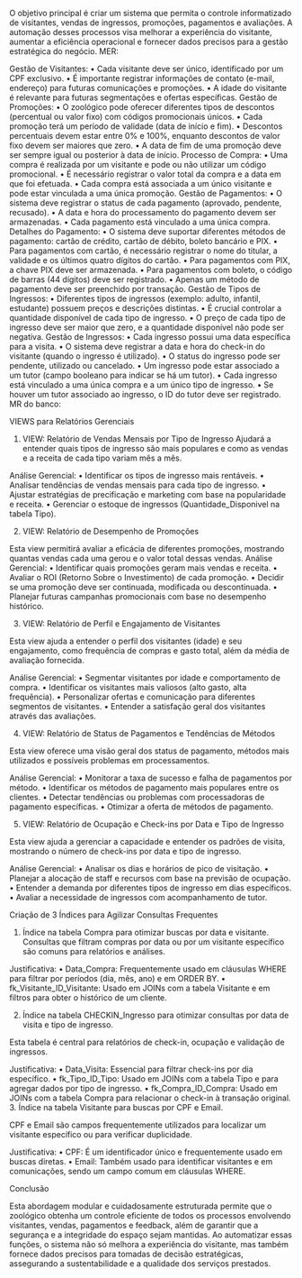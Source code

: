 O objetivo principal é criar um sistema que permita o controle informatizado de visitantes, vendas de ingressos, promoções, pagamentos e avaliações. A automação desses processos visa melhorar a experiência do visitante, aumentar a eficiência operacional e fornecer dados precisos para a gestão estratégica do negócio.
MER:

 Gestão de Visitantes:
•	Cada visitante deve ser único, identificado por um CPF exclusivo.
•	É importante registrar informações de contato (e-mail, endereço) para futuras comunicações e promoções.
•	A idade do visitante é relevante para futuras segmentações e ofertas específicas.
Gestão de Promoções:
•	O zoológico pode oferecer diferentes tipos de descontos (percentual ou valor fixo) com códigos promocionais únicos.
•	Cada promoção terá um período de validade (data de início e fim).
•	Descontos percentuais devem estar entre 0% e 100%, enquanto descontos de valor fixo devem ser maiores que zero.
•	A data de fim de uma promoção deve ser sempre igual ou posterior à data de início.
 Processo de Compra:
•	Uma compra é realizada por um visitante e pode ou não utilizar um código promocional.
•	É necessário registrar o valor total da compra e a data em que foi efetuada.
•	Cada compra está associada a um único visitante e pode estar vinculada a uma única promoção.
Gestão de Pagamentos:
•	O sistema deve registrar o status de cada pagamento (aprovado, pendente, recusado).
•	A data e hora do processamento do pagamento devem ser armazenadas.
•	Cada pagamento está vinculado a uma única compra.
Detalhes do Pagamento:
•	O sistema deve suportar diferentes métodos de pagamento: cartão de crédito, cartão de débito, boleto bancário e PIX.
•	Para pagamentos com cartão, é necessário registrar o nome do titular, a validade e os últimos quatro dígitos do cartão.
•	Para pagamentos com PIX, a chave PIX deve ser armazenada.
•	Para pagamentos com boleto, o código de barras (44 dígitos) deve ser registrado.
•	Apenas um método de pagamento deve ser preenchido por transação.
Gestão de Tipos de Ingressos:
•	Diferentes tipos de ingressos (exemplo: adulto, infantil, estudante) possuem preços e descrições distintas.
•	É crucial controlar a quantidade disponível de cada tipo de ingresso.
•	O preço de cada tipo de ingresso deve ser maior que zero, e a quantidade disponível não pode ser negativa.
Gestão de Ingressos:
•	Cada ingresso possui uma data específica para a visita.
•	O sistema deve registrar a data e hora do check-in do visitante (quando o ingresso é utilizado).
•	O status do ingresso pode ser pendente, utilizado ou cancelado.
•	Um ingresso pode estar associado a um tutor (campo booleano para indicar se há um tutor).
•	Cada ingresso está vinculado a uma única compra e a um único tipo de ingresso.
•	Se houver um tutor associado ao ingresso, o ID do tutor deve ser registrado. 
MR do banco:

VIEWS para Relatórios Gerenciais 

1. VIEW: Relatório de Vendas Mensais por Tipo de Ingresso
Ajudará a entender quais tipos de ingresso são mais populares e como as vendas e a receita de cada tipo variam mês a mês.

Análise Gerencial:
•	Identificar os tipos de ingresso mais rentáveis.
•	Analisar tendências de vendas mensais para cada tipo de ingresso.
•	Ajustar estratégias de precificação e marketing com base na popularidade e receita.
•	Gerenciar o estoque de ingressos (Quantidade_Disponivel na tabela Tipo).

2. VIEW: Relatório de Desempenho de Promoções

Esta view permitirá avaliar a eficácia de diferentes promoções, mostrando quantas vendas cada uma gerou e o valor total dessas vendas.
Análise Gerencial:
•	Identificar quais promoções geram mais vendas e receita.
•	Avaliar o ROI (Retorno Sobre o Investimento) de cada promoção.
•	Decidir se uma promoção deve ser continuada, modificada ou descontinuada.
•	Planejar futuras campanhas promocionais com base no desempenho histórico.

3. VIEW: Relatório de Perfil e Engajamento de Visitantes

Esta view ajuda a entender o perfil dos visitantes (idade) e seu engajamento, como frequência de compras e gasto total, além da média de avaliação fornecida.

Análise Gerencial:
•	Segmentar visitantes por idade e comportamento de compra.
•	Identificar os visitantes mais valiosos (alto gasto, alta frequência).
•	Personalizar ofertas e comunicação para diferentes segmentos de visitantes.
•	Entender a satisfação geral dos visitantes através das avaliações.

4. VIEW: Relatório de Status de Pagamentos e Tendências de Métodos

Esta view oferece uma visão geral dos status de pagamento, métodos mais utilizados e possíveis problemas em processamentos.

Análise Gerencial:
•	Monitorar a taxa de sucesso e falha de pagamentos por método.
•	Identificar os métodos de pagamento mais populares entre os clientes.
•	Detectar tendências ou problemas com processadoras de pagamento específicas.
•	Otimizar a oferta de métodos de pagamento.

5. VIEW: Relatório de Ocupação e Check-ins por Data e Tipo de Ingresso

Esta view ajuda a gerenciar a capacidade e entender os padrões de visita, mostrando o número de check-ins por data e tipo de ingresso.

Análise Gerencial:
•	Analisar os dias e horários de pico de visitação.
•	Planejar a alocação de staff e recursos com base na previsão de ocupação.
•	Entender a demanda por diferentes tipos de ingresso em dias específicos.
•	Avaliar a necessidade de ingressos com acompanhamento de tutor.

Criação de 3 Índices para Agilizar Consultas Frequentes

1. Índice na tabela Compra para otimizar buscas por data e visitante.
Consultas que filtram compras por data ou por um visitante específico são comuns para relatórios e análises.

Justificativa:
•	Data_Compra: Frequentemente usado em cláusulas WHERE para filtrar por períodos (dia, mês, ano) e em ORDER BY.
•	fk_Visitante_ID_Visitante: Usado em JOINs com a tabela Visitante e em filtros para obter o histórico de um cliente.

2. Índice na tabela CHECKIN_Ingresso para otimizar consultas por data de visita e tipo de ingresso.

Esta tabela é central para relatórios de check-in, ocupação e validação de ingressos.

Justificativa:
•	Data_Visita: Essencial para filtrar check-ins por dia específico.
•	fk_Tipo_ID_Tipo: Usado em JOINs com a tabela Tipo e para agregar dados por tipo de ingresso.
•	fk_Compra_ID_Compra: Usado em JOINs com a tabela Compra para relacionar o check-in à transação original.
3. Índice na tabela Visitante para buscas por CPF e Email.

CPF e Email são campos frequentemente utilizados para localizar um visitante específico ou para verificar duplicidade.

Justificativa:
•	CPF: É um identificador único e frequentemente usado em buscas diretas.
•	Email: Também usado para identificar visitantes e em comunicações, sendo um campo comum em cláusulas WHERE.

Conclusão

Esta abordagem modular e cuidadosamente estruturada permite que o zoológico obtenha um controle eficiente de todos os processos envolvendo visitantes, vendas, pagamentos e feedback, além de garantir que a segurança e a integridade do espaço sejam mantidas. Ao automatizar essas funções, o sistema não só melhora a experiência do visitante, mas também fornece dados precisos para tomadas de decisão estratégicas, assegurando a sustentabilidade e a qualidade dos serviços prestados.


